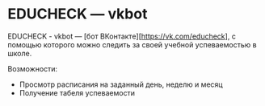 # EDUCHECK — vkbot

EDUCHECK - vkbot — [бот ВКонтакте][https://vk.com/educheck], с помощью которого можно следить за своей учебной успеваемостью в школе.

Возможности:
  - Просмотр расписания на заданный день, неделю и месяц
  - Получение табеля успеваемости
